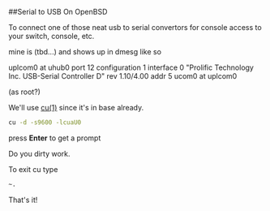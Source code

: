##Serial to USB On OpenBSD 

To connect one of those neat usb to serial convertors for console access to your switch, console, etc. 

mine is (tbd...) and shows up in dmesg like so

uplcom0 at uhub0 port 12 configuration 1 interface 0 "Prolific Technology Inc. USB-Serial Controller D" rev 1.10/4.00 addr 5
ucom0 at uplcom0

(as root?)

We'll use [cu(1)](http://man.openbsd.org/OpenBSD-current/man1/cu.1) since it's in base already.
```bash
cu -d -s9600 -lcuaU0
```
press **Enter** to get a prompt

Do you dirty work.  

To exit cu type

```bash
~.
```

That's it!



